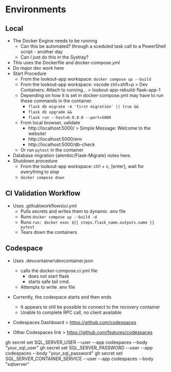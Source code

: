 # Environments

## Local
- The Docker Engine needs to be running 
  - Can this be automated? through a sceduled task call to a PowerShell script - another day
  - Can I just do this in the Systray?
- This uses the Dockerfile and docker-compose.yml
- Do major dev work here
- Start Procedure
  - From the lookout-app workspace: `docker compose up --build`
  - From the lookout-app workspace: vscode ctrl+shft+p > Dev Containers: Attach to running...  > lookout-app-rebuild-flask-app-1  
  - Depending on how it is set in docker-compose.yml may have to run these commands in the container.
    - `flask db migrate -m 'first migration' || true &&`
    - `flask db upgrade &&`
    - `flask run --host=0.0.0.0 --port=5000`
  - From local browser, validate
    - http://localhost:5000/ > Simple Message:  Welcome to the website!
    - http://localhost:5000/env
    - http://localhost:5000/db-check
  - Or run `pytest` in the container
- Database migration (alembic/Flask-Migrate) notes here.
- Shutdown procedure
  - From the lookout-app workspace: ctrl + c, [enter], wait for everything to stop
  - `docker compose down`  

## CI Validation Workflow
- Uses .github\workflows\ci.yml
  - Pulls secrets and writes them to dynamic .env file
  - Runs `docker compose up --build -d`
  - Runs `run: docker exec ${{ steps.flask_name.outputs.name }} pytest`
  - Tears down the containers

## Codespace
- Uses .devcontainer\devcontainer.json
  - calls the docker-compose.ci.yml file
    - does not start flask
    - starts safe tail cmd.
  - Attempts to write .env file
- Currently, the codespace starts and then ends
  - It appears to still be possible to connect to the recovery container
  - Unable to complete RPC call, no client available

- Codespaces Dashboard >  https://github.com/codespaces
- Other Codespaces link > https://github.com/features/codespaces

gh secret set SQL_SERVER_USER --user --app codespaces --body "your_sql_user"
gh secret set SQL_SERVER_PASSWORD --user --app codespaces --body "your_sql_password"
gh secret set SQL_SERVER_CONTAINER_SERVICE --user --app codespaces --body "sqlserver"